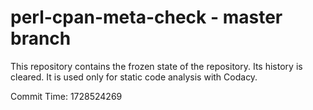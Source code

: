 # perl-cpan-meta-check - master branch

This repository contains the frozen state of the repository.
Its history is cleared. It is used only for static code
analysis with Codacy.

Commit Time: 1728524269